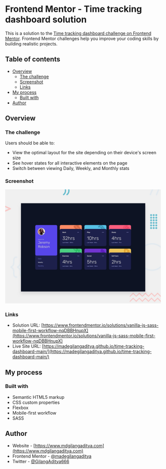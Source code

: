 # Frontend Mentor - Time tracking dashboard solution

This is a solution to the [Time tracking dashboard challenge on Frontend Mentor](https://www.frontendmentor.io/challenges/time-tracking-dashboard-UIQ7167Jw). Frontend Mentor challenges help you improve your coding skills by building realistic projects. 

## Table of contents

- [Overview](#overview)
  - [The challenge](#the-challenge)
  - [Screenshot](#screenshot)
  - [Links](#links)
- [My process](#my-process)
  - [Built with](#built-with)
- [Author](#author)

## Overview

### The challenge

Users should be able to:

- View the optimal layout for the site depending on their device's screen size
- See hover states for all interactive elements on the page
- Switch between viewing Daily, Weekly, and Monthly stats

### Screenshot

![](./design/desktop-preview.jpg)

### Links

- Solution URL: [https://www.frontendmentor.io/solutions/vanilla-js-sass-mobile-first-workflow-nqDBBHnupX](https://www.frontendmentor.io/solutions/vanilla-js-sass-mobile-first-workflow-nqDBBHnupX)
- Live Site URL: [https://madegilangaditya.github.io/time-tracking-dashboard-main/](https://madegilangaditya.github.io/time-tracking-dashboard-main/)

## My process

### Built with

- Semantic HTML5 markup
- CSS custom properties
- Flexbox
- Mobile-first workflow
- SASS

## Author

- Website - [https://www.mdgilangaditya.com](https://www.mdgilangaditya.com)
- Frontend Mentor - [@madegilangaditya](https://www.frontendmentor.io/profile/madegilangaditya)
- Twitter - [@GilangAditya666](https://www.twitter.com/GilangAditya666)
